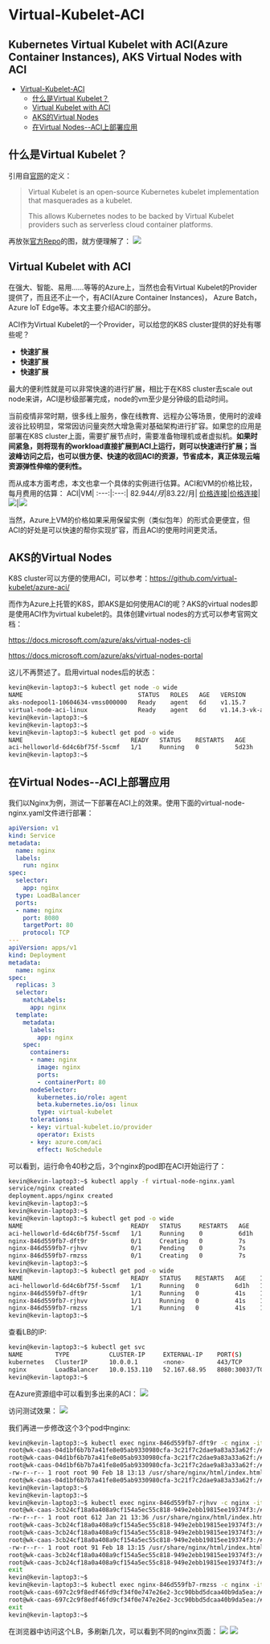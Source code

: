 # Virtual-Kubelet-ACI
**Kubernetes Virtual Kubelet with ACI(Azure Container Instances), AKS Virtual Nodes with ACI** <!-- omit in toc -->
---
- [Virtual-Kubelet-ACI](#virtual-kubelet-aci)
  - [什么是Virtual Kubelet？](#%e4%bb%80%e4%b9%88%e6%98%afvirtual-kubelet)
  - [Virtual Kubelet with ACI](#virtual-kubelet-with-aci)
  - [AKS的Virtual Nodes](#aks%e7%9a%84virtual-nodes)
  - [在Virtual Nodes--ACI上部署应用](#%e5%9c%a8virtual-nodes--aci%e4%b8%8a%e9%83%a8%e7%bd%b2%e5%ba%94%e7%94%a8)

## 什么是Virtual Kubelet？
引用自[官网](https://virtual-kubelet.io/)的定义：
> Virtual Kubelet is an open-source Kubernetes kubelet implementation that masquerades as a kubelet.
> 
> This allows Kubernetes nodes to be backed by Virtual Kubelet providers such as serverless cloud container platforms.

再放张[官方Repo](https://github.com/virtual-kubelet/virtual-kubelet)的图，就方便理解了：
![](https://github.com/virtual-kubelet/virtual-kubelet/raw/master/website/static/img/diagram.svg?sanitize=true)


## Virtual Kubelet with ACI
在强大、智能、易用……等等的Azure上，当然也会有Virtual Kubelet的Provider提供了，而且还不止一个，有ACI(Azure Container Instances)， Azure Batch， Azure IoT Edge等。本文主要介绍ACI的部分。

ACI作为Virtual Kubelet的一个Provider，可以给您的K8S cluster提供的好处有哪些呢？
* **快速扩展**
* **快速扩展**
* **快速扩展**

最大的便利性就是可以非常快速的进行扩展，相比于在K8S cluster去scale out node来讲，ACI是秒级部署完成，node的vm至少是分钟级的启动时间。

当前疫情非常时期，很多线上服务，像在线教育、远程办公等场景，使用时的波峰波谷比较明显，常常因访问量突然大增急需对基础架构进行扩容。如果您的应用是部署在K8S cluster上面，需要扩展节点时，需要准备物理机或者虚拟机。**如果时间紧急，则将现有的workload直接扩展到ACI上运行，则可以快速进行扩展；当波峰访问之后，也可以很方便、快速的收回ACI的资源，节省成本，真正体现云端资源弹性伸缩的便利性。**

而从成本方面考虑，本文也拿一个具体的实例进行估算。ACI和VM的价格比较，每月费用的估算：
ACI|VM|
:---:|:---:|
82.944$/月|83.22$/月|
[价格连接](https://azure.microsoft.com/zh-cn/pricing/details/container-instances/)|[价格连接](https://azure.microsoft.com/zh-cn/pricing/details/virtual-machines/linux/)|
![](/img/aci_price.png)|![](/img/DS2v2_price.png)

当然，Azure上VM的价格如果采用保留实例（类似包年）的形式会更便宜，但ACI的好处是可以快速的帮你实现扩容，而且ACI的使用时间更灵活。

## AKS的Virtual Nodes
K8S cluster可以方便的使用ACI，可以参考：https://github.com/virtual-kubelet/azure-aci/

而作为Azure上托管的K8S，即AKS是如何使用ACI的呢？AKS的virtual nodes即是使用ACI作为virtual kubelet的。具体创建virtual nodes的方式可以参考官网文档：

https://docs.microsoft.com/azure/aks/virtual-nodes-cli

https://docs.microsoft.com/azure/aks/virtual-nodes-portal

这儿不再赘述了。启用virtual nodes后的状态：
```bash
kevin@kevin-laptop3:~$ kubectl get node -o wide
NAME                                STATUS   ROLES   AGE   VERSION                       INTERNAL-IP   EXTERNAL-IP   OS-IMAGE             KERNEL-VERSION      CONTAINER-RUNTIME
aks-nodepool1-10604634-vmss000000   Ready    agent   6d    v1.15.7                       10.100.0.4    <none>        Ubuntu 16.04.6 LTS   4.15.0-1066-azure   docker://3.0.8
virtual-node-aci-linux              Ready    agent   6d    v1.14.3-vk-azure-aci-v1.2.1   10.100.0.11   <none>        <unknown>            <unknown>           <unknown>
kevin@kevin-laptop3:~$
kevin@kevin-laptop3:~$
kevin@kevin-laptop3:~$ kubectl get pod -o wide
NAME                              READY   STATUS    RESTARTS   AGE     IP           NODE                     NOMINATED NODE   READINESS GATES
aci-helloworld-6d4c6bf75f-5scmf   1/1     Running   0          5d23h   10.200.0.4   virtual-node-aci-linux   <none>           <none>
kevin@kevin-laptop3:~$
```

## 在Virtual Nodes--ACI上部署应用

我们以Nginx为例，测试一下部署在ACI上的效果。使用下面的virtual-node-nginx.yaml文件进行部署：
```Yaml
apiVersion: v1
kind: Service
metadata:
  name: nginx
  labels:
    run: nginx
spec:
  selector:
    app: nginx
  type: LoadBalancer
  ports:
  - name: nginx
    port: 8080
    targetPort: 80
    protocol: TCP
---
apiVersion: apps/v1
kind: Deployment
metadata:
  name: nginx
spec:
  replicas: 3
  selector:
    matchLabels:
      app: nginx
  template:
    metadata:
      labels:
        app: nginx
    spec:
      containers:
      - name: nginx
        image: nginx
        ports:
        - containerPort: 80
      nodeSelector:
        kubernetes.io/role: agent
        beta.kubernetes.io/os: linux
        type: virtual-kubelet
      tolerations:
      - key: virtual-kubelet.io/provider
        operator: Exists
      - key: azure.com/aci
        effect: NoSchedule
```
可以看到，运行命令40秒之后，3个nginx的pod即在ACI开始运行了：
```bash
kevin@kevin-laptop3:~$ kubectl apply -f virtual-node-nginx.yaml
service/nginx created
deployment.apps/nginx created
kevin@kevin-laptop3:~$
kevin@kevin-laptop3:~$
kevin@kevin-laptop3:~$ kubectl get pod -o wide
NAME                              READY   STATUS     RESTARTS   AGE    IP           NODE                                NOMINATED NODE   READINESS GATES
aci-helloworld-6d4c6bf75f-5scmf   1/1     Running    0          6d1h   10.200.0.4   virtual-node-aci-linux              <none>           <none>
nginx-846d559fb7-dft9r            0/1     Creating   0          7s     <none>       virtual-node-aci-linux              <none>           <none>
nginx-846d559fb7-rjhvv            0/1     Pending    0          7s     <none>       virtual-node-aci-linux              <none>           <none>
nginx-846d559fb7-rmzss            0/1     Creating   0          7s     <none>       virtual-node-aci-linux              <none>           <none>
kevin@kevin-laptop3:~$
kevin@kevin-laptop3:~$ kubectl get pod -o wide
NAME                              READY   STATUS    RESTARTS   AGE    IP           NODE                                NOMINATED NODE   READINESS GATES
aci-helloworld-6d4c6bf75f-5scmf   1/1     Running   0          6d1h   10.200.0.4   virtual-node-aci-linux              <none>           <none>
nginx-846d559fb7-dft9r            1/1     Running   0          41s    10.200.0.6   virtual-node-aci-linux              <none>           <none>
nginx-846d559fb7-rjhvv            1/1     Running   0          41s    10.200.0.5   virtual-node-aci-linux              <none>           <none>
nginx-846d559fb7-rmzss            1/1     Running   0          41s    10.200.0.7   virtual-node-aci-linux              <none>           <none>
kevin@kevin-laptop3:~$
```
查看LB的IP:
```bash
kevin@kevin-laptop3:~$ kubectl get svc
NAME         TYPE           CLUSTER-IP     EXTERNAL-IP    PORT(S)          AGE
kubernetes   ClusterIP      10.0.0.1       <none>         443/TCP          6d5h
nginx        LoadBalancer   10.0.153.110   52.167.68.95   8080:30037/TCP   3h22m
kevin@kevin-laptop3:~$
```
在Azure资源组中可以看到多出来的ACI：
![](/img/nginx0.png)

访问测试效果：
![](/img/nginx2.png)

我们再进一步修改这个3个pod中nginx:
```bash
kevin@kevin-laptop3:~$ kubectl exec nginx-846d559fb7-dft9r -c nginx -it -- /bin/bash
root@wk-caas-04d1bf6b7b7a41fe8e05ab9330980cfa-3c21f7c2dae9a83a33a62f:/# echo "Hello World from host 1" $HOSTNAME "!" > /usr/share/nginx/html/index.html
root@wk-caas-04d1bf6b7b7a41fe8e05ab9330980cfa-3c21f7c2dae9a83a33a62f:/#
root@wk-caas-04d1bf6b7b7a41fe8e05ab9330980cfa-3c21f7c2dae9a83a33a62f:/# ls -l  /usr/share/nginx/html/index.html
-rw-r--r-- 1 root root 90 Feb 18 13:13 /usr/share/nginx/html/index.html
root@wk-caas-04d1bf6b7b7a41fe8e05ab9330980cfa-3c21f7c2dae9a83a33a62f:/# kevin@kevin-laptop3:~$
kevin@kevin-laptop3:~$
kevin@kevin-laptop3:~$
kevin@kevin-laptop3:~$ kubectl exec nginx-846d559fb7-rjhvv -c nginx -it -- /bin/bash
root@wk-caas-3cb24cf18a0a408a9cf154a5ec55c818-949e2ebb19815ee19374f3:/# ls -l /usr/share/nginx/html/index.html
-rw-r--r-- 1 root root 612 Jan 21 13:36 /usr/share/nginx/html/index.html
root@wk-caas-3cb24cf18a0a408a9cf154a5ec55c818-949e2ebb19815ee19374f3:/#
root@wk-caas-3cb24cf18a0a408a9cf154a5ec55c818-949e2ebb19815ee19374f3:/# echo "Hello World from host 2 " $HOSTNAME "!" > /usr/share/nginx/html/index.html
root@wk-caas-3cb24cf18a0a408a9cf154a5ec55c818-949e2ebb19815ee19374f3:/# ls -l /usr/share/nginx/html/index.html
-rw-r--r-- 1 root root 91 Feb 18 13:15 /usr/share/nginx/html/index.html
root@wk-caas-3cb24cf18a0a408a9cf154a5ec55c818-949e2ebb19815ee19374f3:/#
root@wk-caas-3cb24cf18a0a408a9cf154a5ec55c818-949e2ebb19815ee19374f3:/# exit
exit
kevin@kevin-laptop3:~$
kevin@kevin-laptop3:~$ kubectl exec nginx-846d559fb7-rmzss -c nginx -it -- /bin/bash
root@wk-caas-697c2c9f8edf46fd9cf34f0e747e26e2-3cc90bbd5dcaa40b9da5ea:/# echo "Hello World from host 3 " $HOSTNAME "!" > /usr/share/nginx/html/index.html
root@wk-caas-697c2c9f8edf46fd9cf34f0e747e26e2-3cc90bbd5dcaa40b9da5ea:/# exit
exit
kevin@kevin-laptop3:~$
```
在浏览器中访问这个LB，多刷新几次，可以看到不同的nginx页面：
![](/img/nginx1.png)
![](/img/nginx3.png)